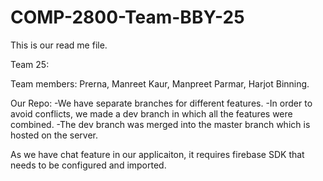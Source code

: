 # COMP-2800-Team-BBY-25
This is our read me file.

Team 25:

Team members:
Prerna, Manreet Kaur, Manpreet Parmar, Harjot Binning.

Our Repo:
-We have separate branches for different features.
-In order to avoid conflicts, we made a dev branch in which all the features were combined.
-The dev branch was merged into the master branch which is hosted on the server.


As we have chat feature in our applicaiton, it requires firebase SDK that needs to be configured and imported.
